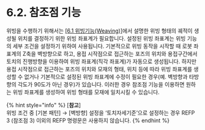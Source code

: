 ﻿# 6.2. 참조점 기능

위빙을 수행하기 위해서는 [[6.1 위빙기능(Weaving)]](../1_Weaving_function/README.md)에서 설명한 위빙 형태의 궤적이 생성될 위치를 결정하기 위한 위빙 좌표계가 필요합니다. 설정된 위빙 좌표계는 위빙 기능의 세부 조건을 설정하기 위하여 사용됩니다. 기본적으로 위빙 동작을 시작할 때 로봇 좌표계의 Z축을 벽방향으로 하고, 용접 시작점으로 접근하는 포즈의 위치와 용접구간에서 토치의 진행방향을 이용하여 위빙 좌표계(직각 좌표계)가 자동으로 생성됩니다. 하지만 용접 시작점으로 접근하는 포즈의 위치와 모재의 형태, 위치 등에 따라 위빙 좌표계를 생성할 수 없거나 기본적으로 설정된 위빙 좌표계에 수정이 필요한 경우(예. 벽방향과 타방향의 각도가 90도가 아닌 경우)가 있습니다. 이러한 경우 참조점 기능을 이용하면 원하는 위빙 좌표계를 생성하여 위빙 형태를 모재에 일치시킬 수 있습니다.

 

{% hint style="info" %}
[**참고**]  
위빙 조건 중  [기본 패턴] → [벽방향] 설정을 ‘토치자세기준’으로 설정하는 경우 REFP 3 (참조점 3) 이외의 REFP 명령문은 사용하지 않습니다.
{% endhint %}